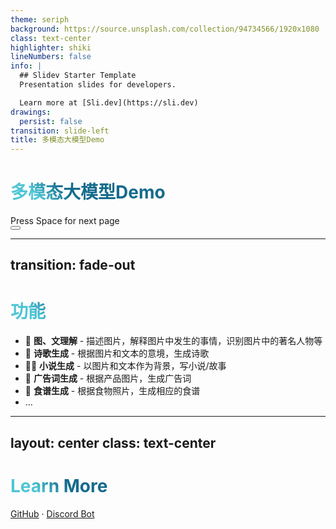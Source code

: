 ```yaml
---
theme: seriph
background: https://source.unsplash.com/collection/94734566/1920x1080
class: text-center
highlighter: shiki
lineNumbers: false
info: |
  ## Slidev Starter Template
  Presentation slides for developers.

  Learn more at [Sli.dev](https://sli.dev)
drawings:
  persist: false
transition: slide-left
title: 多模态大模型Demo
---
```


# 多模态大模型Demo

<div class="pt-12">
  <span @click="$slidev.nav.next" class="px-2 py-1 rounded cursor-pointer" hover="bg-white bg-opacity-10">
    Press Space for next page <carbon:arrow-right class="inline"/>
  </span>
</div>

<div class="abs-br m-6 flex gap-2">
  <button @click="$slidev.nav.openInEditor()" title="Open in Editor" class="text-xl slidev-icon-btn opacity-50 !border-none !hover:text-white">
    <carbon:edit />
  </button>
  <a href="https://github.com/omni-gpt/OmniGPT4" target="_blank" alt="GitHub"
    class="text-xl slidev-icon-btn opacity-50 !border-none !hover:text-white">
    <carbon-logo-github />
  </a>
</div>

---
transition: fade-out
---

# 功能

- 📝 **图、文理解** - 描述图片，解释图片中发生的事情，识别图片中的著名人物等
- 🎨 **诗歌生成** - 根据图片和文本的意境，生成诗歌
- 🧑‍💻 **小说生成** - 以图片和文本作为背景，写小说/故事
- 🤹 **广告词生成** - 根据产品图片，生成广告词
- 🎥 **食谱生成** - 根据食物照片，生成相应的食谱
- ...


<!--
You can have `style` tag in markdown to override the style for the current page.
Learn more: https://sli.dev/guide/syntax#embedded-styles
-->

<style>
h1 {
  background-color: #2B90B6;
  background-image: linear-gradient(45deg, #4EC5D4 10%, #146b8c 20%);
  background-size: 100%;
  -webkit-background-clip: text;
  -moz-background-clip: text;
  -webkit-text-fill-color: transparent;
  -moz-text-fill-color: transparent;
}
</style>

---
layout: center
class: text-center
---

# Learn More

[GitHub](https://github.com/omni-gpt/OmniGPT4) · [Discord Bot](https://discord.com/channels/@me/1106865585800892517)
